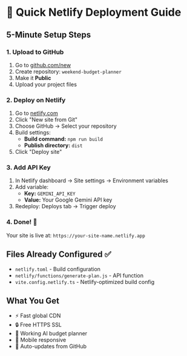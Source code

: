 # 🚀 Quick Netlify Deployment Guide

## 5-Minute Setup Steps

### 1. Upload to GitHub
1. Go to [github.com/new](https://github.com/new)
2. Create repository: `weekend-budget-planner`
3. Make it **Public**
4. Upload your project files

### 2. Deploy on Netlify
1. Go to [netlify.com](https://netlify.com)
2. Click "New site from Git"
3. Choose GitHub → Select your repository
4. Build settings:
   - **Build command:** `npm run build`
   - **Publish directory:** `dist`
5. Click "Deploy site"

### 3. Add API Key
1. In Netlify dashboard → Site settings → Environment variables
2. Add variable:
   - **Key:** `GEMINI_API_KEY`
   - **Value:** Your Google Gemini API key
3. Redeploy: Deploys tab → Trigger deploy

### 4. Done! 🎉
Your site is live at: `https://your-site-name.netlify.app`

## Files Already Configured ✅
- `netlify.toml` - Build configuration
- `netlify/functions/generate-plan.js` - API function
- `vite.config.netlify.ts` - Netlify-optimized build config

## What You Get
- ⚡ Fast global CDN
- 🔒 Free HTTPS SSL
- 🤖 Working AI budget planner
- 📱 Mobile responsive
- 🔄 Auto-updates from GitHub